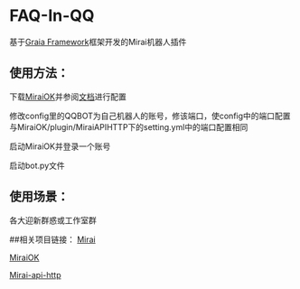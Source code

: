 # FAQ-In-QQ
基于[Graia Framework](https://github.com/GraiaProject/Application)框架开发的Mirai机器人插件

## 使用方法：
  
  下载[MiraiOK](https://github.com/LXY1226/MiraiOK)并参阅[文档](https://graiaproject.github.io/Application/)进行配置
  
  修改config里的QQBOT为自己机器人的账号，修该端口，使config中的端口配置与MiraiOK/plugin/MiraiAPIHTTP下的setting.yml中的端口配置相同
  
  启动MiraiOK并登录一个账号
  
  启动bot.py文件
  
## 使用场景：

  各大迎新群惑或工作室群
  
##相关项目链接：
  [Mirai](https://github.com/mamoe/mirai)
  
  [MiraiOK](https://github.com/LXY1226/MiraiOK)
  
  [Mirai-api-http](https://github.com/project-mirai/mirai-api-http)
